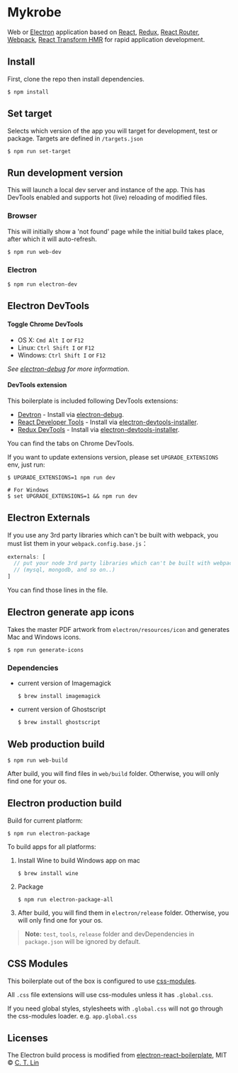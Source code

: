 # Mykrobe

Web or [Electron](http://electron.atom.io/) application based on [React](https://facebook.github.io/react/), [Redux](https://github.com/reactjs/redux), [React Router](https://github.com/reactjs/react-router), [Webpack](http://webpack.github.io/docs/), [React Transform HMR](https://github.com/gaearon/react-transform-hmr) for rapid application development. 

## Install

First, clone the repo then install dependencies.

```
$ npm install
```

## Set target

Selects which version of the app you will target for development, test or package. Targets are defined in `/targets.json`

```
$ npm run set-target
```

## Run development version

This will launch a local dev server and instance of the app. This has DevTools enabled and supports hot (live) reloading of modified files.

### Browser

This will initially show a 'not found' page while the initial build takes place, after which it will auto-refresh.

```
$ npm run web-dev
```
	
### Electron

```
$ npm run electron-dev
```

## Electron DevTools

#### Toggle Chrome DevTools

- OS X: `Cmd Alt I` or `F12`
- Linux: `Ctrl Shift I` or `F12`
- Windows: `Ctrl Shift I` or `F12`

*See [electron-debug](https://github.com/sindresorhus/electron-debug) for more information.*

#### DevTools extension

This boilerplate is included following DevTools extensions:

* [Devtron](https://github.com/electron/devtron) - Install via [electron-debug](https://github.com/sindresorhus/electron-debug).
* [React Developer Tools](https://github.com/facebook/react-devtools) - Install via [electron-devtools-installer](https://github.com/GPMDP/electron-devtools-installer).
* [Redux DevTools](https://github.com/zalmoxisus/redux-devtools-extension) - Install via [electron-devtools-installer](https://github.com/GPMDP/electron-devtools-installer).

You can find the tabs on Chrome DevTools.

If you want to update extensions version, please set `UPGRADE_EXTENSIONS` env, just run:

```
$ UPGRADE_EXTENSIONS=1 npm run dev

# For Windows
$ set UPGRADE_EXTENSIONS=1 && npm run dev
```

## Electron Externals

If you use any 3rd party libraries which can't be built with webpack, you must list them in your `webpack.config.base.js`：

```javascript
externals: [
  // put your node 3rd party libraries which can't be built with webpack here
  // (mysql, mongodb, and so on..)
]
```

You can find those lines in the file.


## Electron generate app icons

Takes the master PDF artwork from `electron/resources/icon` and generates Mac and Windows icons.

```
$ npm run generate-icons
```

### Dependencies

* current version of Imagemagick

	```
	$ brew install imagemagick
	```

* current version of Ghostscript

	```
	$ brew install ghostscript
	```

## Web production build

```
$ npm run web-build
```

After build, you will find files in `web/build` folder. Otherwise, you will only find one for your os.

## Electron production build

Build for current platform:

```
$ npm run electron-package
```

To build apps for all platforms:

1. Install Wine to build Windows app on mac

	```
	$ brew install wine
	```

2. Package

	```
	$ npm run electron-package-all
	```

3. After build, you will find them in `electron/release` folder. Otherwise, you will only find one for your os.

> **Note:** `test`, `tools`, `release` folder and devDependencies in `package.json` will be ignored by default.


## CSS Modules

This boilerplate out of the box is configured to use [css-modules](https://github.com/css-modules/css-modules).

All `.css` file extensions will use css-modules unless it has `.global.css`.

If you need global styles, stylesheets with `.global.css` will not go through the
css-modules loader. e.g. `app.global.css`


## Licenses

The Electron build process is modified from [electron-react-boilerplate](https://github.com/chentsulin/electron-react-boilerplate), MIT © [C. T. Lin](https://github.com/chentsulin)
